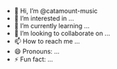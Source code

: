 - 👋 Hi, I’m @catamount-music
- 👀 I’m interested in ...
- 🌱 I’m currently learning ...
- 💞️ I’m looking to collaborate on ...
- 📫 How to reach me ...
- 😄 Pronouns: ...
- ⚡ Fun fact: ...

<!---
catamount-music/catamount-music is a ✨ special ✨ repository because its `README.md` (this file) appears on your GitHub profile.
You can click the Preview link to take a look at your changes.
--->
